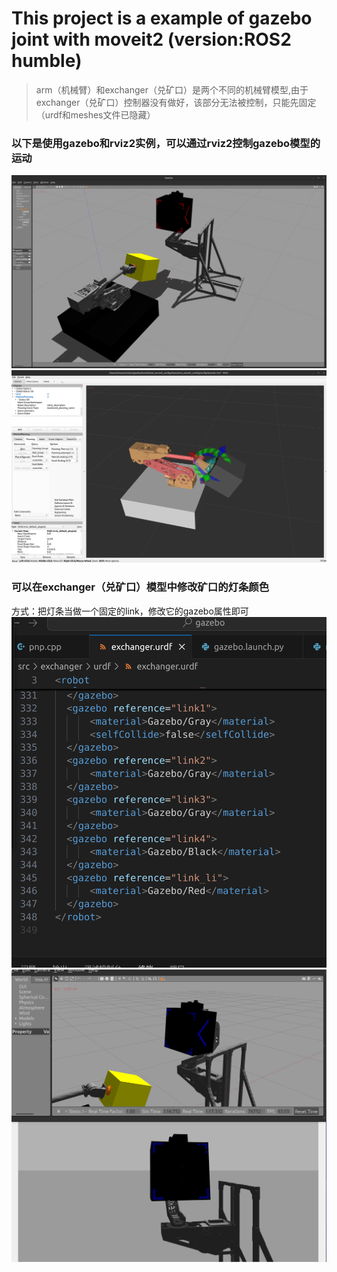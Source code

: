 # This project is a example of gazebo joint with moveit2 (version:ROS2 humble)

>arm（机械臂）和exchanger（兑矿口）是两个不同的机械臂模型,由于exchanger（兑矿口）控制器没有做好，该部分无法被控制，只能先固定
（urdf和meshes文件已隐藏）
### 以下是使用gazebo和rviz2实例，可以通过rviz2控制gazebo模型的运动
![image](doc/gazebo.png)
![image](doc/rviz2.png)

### 可以在exchanger（兑矿口）模型中修改矿口的灯条颜色
方式：把灯条当做一个固定的link，修改它的gazebo属性即可
![image](doc/example.png)
![image](doc/blue_light.png)
